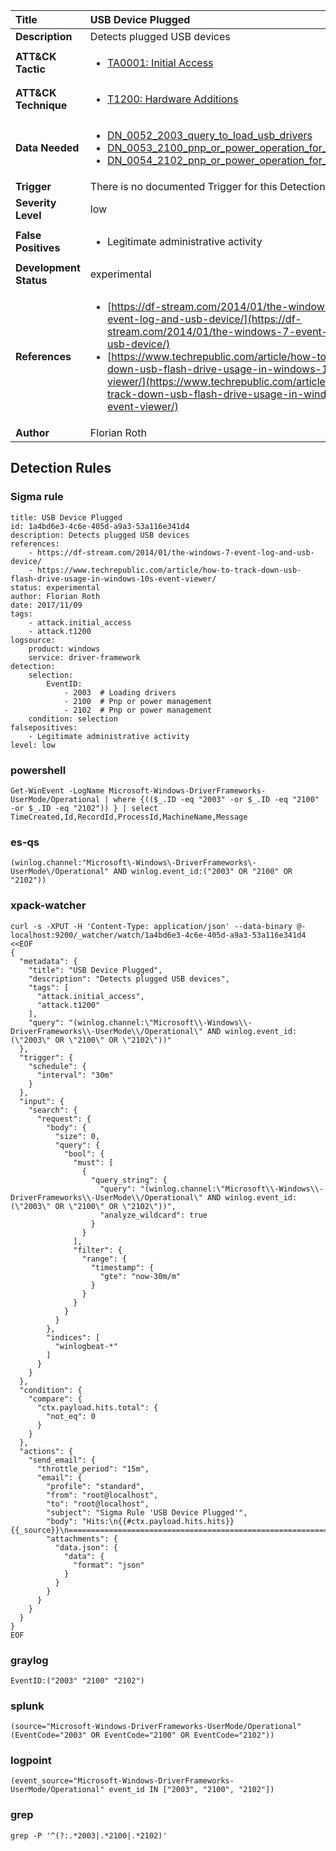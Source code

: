 | Title                    | USB Device Plugged       |
|:-------------------------|:------------------|
| **Description**          | Detects plugged USB devices |
| **ATT&amp;CK Tactic**    |  <ul><li>[TA0001: Initial Access](https://attack.mitre.org/tactics/TA0001)</li></ul>  |
| **ATT&amp;CK Technique** | <ul><li>[T1200: Hardware Additions](https://attack.mitre.org/techniques/T1200)</li></ul>  |
| **Data Needed**          | <ul><li>[DN_0052_2003_query_to_load_usb_drivers](../Data_Needed/DN_0052_2003_query_to_load_usb_drivers.md)</li><li>[DN_0053_2100_pnp_or_power_operation_for_usb_device](../Data_Needed/DN_0053_2100_pnp_or_power_operation_for_usb_device.md)</li><li>[DN_0054_2102_pnp_or_power_operation_for_usb_device](../Data_Needed/DN_0054_2102_pnp_or_power_operation_for_usb_device.md)</li></ul>  |
| **Trigger**              |  There is no documented Trigger for this Detection Rule yet  |
| **Severity Level**       | low |
| **False Positives**      | <ul><li>Legitimate administrative activity</li></ul>  |
| **Development Status**   | experimental |
| **References**           | <ul><li>[https://df-stream.com/2014/01/the-windows-7-event-log-and-usb-device/](https://df-stream.com/2014/01/the-windows-7-event-log-and-usb-device/)</li><li>[https://www.techrepublic.com/article/how-to-track-down-usb-flash-drive-usage-in-windows-10s-event-viewer/](https://www.techrepublic.com/article/how-to-track-down-usb-flash-drive-usage-in-windows-10s-event-viewer/)</li></ul>  |
| **Author**               | Florian Roth |


## Detection Rules

### Sigma rule

```
title: USB Device Plugged
id: 1a4bd6e3-4c6e-405d-a9a3-53a116e341d4
description: Detects plugged USB devices
references:
    - https://df-stream.com/2014/01/the-windows-7-event-log-and-usb-device/
    - https://www.techrepublic.com/article/how-to-track-down-usb-flash-drive-usage-in-windows-10s-event-viewer/
status: experimental
author: Florian Roth
date: 2017/11/09
tags:
    - attack.initial_access
    - attack.t1200
logsource:
    product: windows
    service: driver-framework
detection:
    selection:
        EventID:
            - 2003  # Loading drivers
            - 2100  # Pnp or power management
            - 2102  # Pnp or power management
    condition: selection
falsepositives:
    - Legitimate administrative activity
level: low

```





### powershell
    
```
Get-WinEvent -LogName Microsoft-Windows-DriverFrameworks-UserMode/Operational | where {(($_.ID -eq "2003" -or $_.ID -eq "2100" -or $_.ID -eq "2102")) } | select TimeCreated,Id,RecordId,ProcessId,MachineName,Message
```


### es-qs
    
```
(winlog.channel:"Microsoft\-Windows\-DriverFrameworks\-UserMode\/Operational" AND winlog.event_id:("2003" OR "2100" OR "2102"))
```


### xpack-watcher
    
```
curl -s -XPUT -H 'Content-Type: application/json' --data-binary @- localhost:9200/_watcher/watch/1a4bd6e3-4c6e-405d-a9a3-53a116e341d4 <<EOF
{
  "metadata": {
    "title": "USB Device Plugged",
    "description": "Detects plugged USB devices",
    "tags": [
      "attack.initial_access",
      "attack.t1200"
    ],
    "query": "(winlog.channel:\"Microsoft\\-Windows\\-DriverFrameworks\\-UserMode\\/Operational\" AND winlog.event_id:(\"2003\" OR \"2100\" OR \"2102\"))"
  },
  "trigger": {
    "schedule": {
      "interval": "30m"
    }
  },
  "input": {
    "search": {
      "request": {
        "body": {
          "size": 0,
          "query": {
            "bool": {
              "must": [
                {
                  "query_string": {
                    "query": "(winlog.channel:\"Microsoft\\-Windows\\-DriverFrameworks\\-UserMode\\/Operational\" AND winlog.event_id:(\"2003\" OR \"2100\" OR \"2102\"))",
                    "analyze_wildcard": true
                  }
                }
              ],
              "filter": {
                "range": {
                  "timestamp": {
                    "gte": "now-30m/m"
                  }
                }
              }
            }
          }
        },
        "indices": [
          "winlogbeat-*"
        ]
      }
    }
  },
  "condition": {
    "compare": {
      "ctx.payload.hits.total": {
        "not_eq": 0
      }
    }
  },
  "actions": {
    "send_email": {
      "throttle_period": "15m",
      "email": {
        "profile": "standard",
        "from": "root@localhost",
        "to": "root@localhost",
        "subject": "Sigma Rule 'USB Device Plugged'",
        "body": "Hits:\n{{#ctx.payload.hits.hits}}{{_source}}\n================================================================================\n{{/ctx.payload.hits.hits}}",
        "attachments": {
          "data.json": {
            "data": {
              "format": "json"
            }
          }
        }
      }
    }
  }
}
EOF

```


### graylog
    
```
EventID:("2003" "2100" "2102")
```


### splunk
    
```
(source="Microsoft-Windows-DriverFrameworks-UserMode/Operational" (EventCode="2003" OR EventCode="2100" OR EventCode="2102"))
```


### logpoint
    
```
(event_source="Microsoft-Windows-DriverFrameworks-UserMode/Operational" event_id IN ["2003", "2100", "2102"])
```


### grep
    
```
grep -P '^(?:.*2003|.*2100|.*2102)'
```




